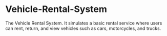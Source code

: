 # Vehicle-Rental-System
The Vehicle Rental System. It simulates a basic rental service where users can rent, return, and view vehicles such as cars, motorcycles, and trucks.
